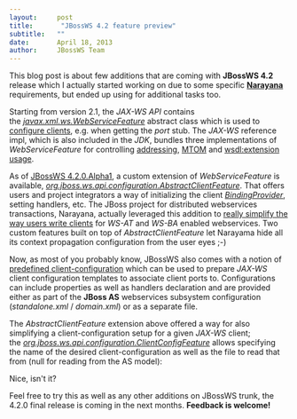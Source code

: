 ```yaml
---
layout:     post
title:       "JBossWS 4.2 feature preview"
subtitle:   ""
date:       April 18, 2013
author:     JBossWS Team
---
```



This blog post is about few additions that are coming with **JBossWS 4.2** release which I actually started working on due to some specific [**Narayana**](http://www.jboss.org/jbosstm) requirements, but ended up using for additional tasks too.  

Starting from version 2.1, the _JAX-WS API_ contains the [_javax.xml.ws.WebServiceFeature_](http://docs.oracle.com/javase/6/docs/api/javax/xml/ws/WebServiceFeature.html) abstract class which is used to [configure clients](http://docs.oracle.com/javase/6/docs/api/javax/xml/ws/class-use/WebServiceFeature.html), e.g. when getting the _port_ stub. The _JAX-WS_ reference impl, which is also included in the _JDK_, bundles three implementations of _WebServiceFeature_ for controlling [addressing](http://docs.oracle.com/javase/6/docs/api/javax/xml/ws/soap/AddressingFeature.html), [MTOM](http://docs.oracle.com/javase/6/docs/api/javax/xml/ws/soap/MTOMFeature.html) and [wsdl:extension usage](http://docs.oracle.com/javase/6/docs/api/javax/xml/ws/RespectBindingFeature.html).  

As of [JBossWS 4.2.0.Alpha1](https://repository.jboss.org/nexus/content/groups/public-jboss/org/jboss/ws/cxf/jbossws-cxf/4.2.0.Alpha1/), a custom extension of _WebServiceFeature_ is available, [_org.jboss.ws.api.configuration.AbstractClientFeature_](http://anonsvn.jboss.org/repos/jbossws/api/tags/jbossws-api-1.0.2.Alpha1/src/main/java/org/jboss/ws/api/configuration/AbstractClientFeature.java). That offers users and project integrators a way of initializing the client [_BindingProvider_](http://docs.oracle.com/javase/6/docs/api/javax/xml/ws/BindingProvider.html), setting handlers, etc. The JBoss project for distributed webservices transactions, Narayana, actually leveraged this addition to [really simplify the way users write clients](http://jbossts.blogspot.it/2013/04/simplified-xts-context-propagation.html) for _WS-AT_ and _WS-BA_ enabled webservices. Two custom features built on top of _AbstractClientFeature_ let Narayama hide all its context propagation configuration from the user eyes ;-)  

Now, as most of you probably know, JBossWS also comes with a notion of [predefined client-configuration](https://docs.jboss.org/author/display/JBWS/Predefined+client+and+endpoint+configurations) which can be used to prepare _JAX-WS_ client configuration templates to associate client ports to. Configurations can include properties as well as handlers declaration and are provided either as part of the **JBoss AS** webservices subsystem configuration (_standalone.xml_ / _domain.xml_) or as a separate file.  

The _AbstractClientFeature_ extension above offered a way for also simplifying a client-configuration setup for a given _JAX-WS_ client; the [_org.jboss.ws.api.configuration.ClientConfigFeature_](http://anonsvn.jboss.org/repos/jbossws/api/tags/jbossws-api-1.0.2.Alpha1/src/main/java/org/jboss/ws/api/configuration/ClientConfigFeature.java) allows specifying the name of the desired client-configuration as well as the file to read that from (null for reading from the AS model):  



Nice, isn&#39;t it?

Feel free to try this as well as any other additions on JBossWS trunk, the 4.2.0 final release is coming in the next months. **Feedback is welcome!**




